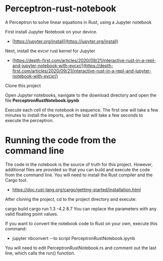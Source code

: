 # Perceptron-rust-notebook
A Perceptron to solve linear equations in Rust, using a Jupyter notebook

First install Jupyter Notebook on your device.

* [https://jupyter.org/install](https://jupyter.org/install)

Next, install the evcxr rust kernel for Jupyter

* [https://depth-first.com/articles/2020/09/21/interactive-rust-in-a-repl-and-jupyter-notebook-with-evcxr/](https://depth-first.com/articles/2020/09/21/interactive-rust-in-a-repl-and-jupyter-notebook-with-evcxr/)

Clone this project

Open Jupyter notebooks, navigate to the download directory and open the file **PerceptronRustNotebook.ipynb**

Execute each cell of the notebook in sequence. The first one will take a few minutes to install the imports, and the last will take a few seconds to execute the perceptron.

# Running the code from the command line
The code in the notebook is the source of truth for this project. However, additional files are provided so that you can build and execute the code from the command line. 
You will need to install the Rust compiler and the Cargo tool.

* https://doc.rust-lang.org/cargo/getting-started/installation.html

After cloning the project, cd to the project directory and execute:

cargo build
cargo run 1.3 -4.2 8.7
You can replace the parameters with any valid floating point values.

If you want to convert the notebook code to Rust on your own, execute this command:

* jupyter nbconvert --to script PerceptronRustNotebook.ipynb

You will need to edit PerceptronRustNotebook.rs and comment out the last line, which calls the run() function.


